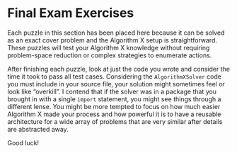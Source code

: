 # Final Exam Exercises

Each puzzle in this section has been placed here because it can be solved as an exact cover problem and the Algorithm X setup is straightforward. These puzzles will test your Algorithm X knowledge without requiring problem-space reduction or complex strategies to enumerate actions.

After finishing each puzzle, look at just the code you wrote and consider the time it took to pass all test cases. Considering the `AlgorithmXSolver` code you must include in your source file, your solution might sometimes feel or look like “overkill”. I contend that if the solver was in a package that you brought in with a single `import` statement, you might see things through a different lense. You might be more tempted to focus on how much easier Algorithm X made your process and how powerful it is to have a reusable architecture for a wide array of problems that are very similar after details are abstracted away.

Good luck!
